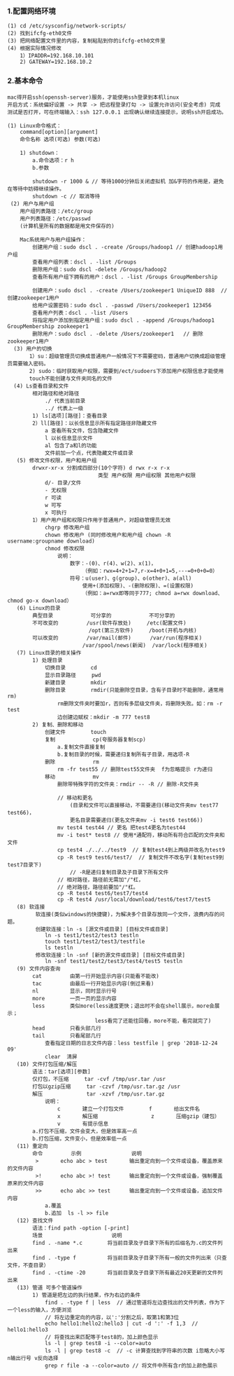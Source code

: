 ### 1.配置网络环境
    (1) cd /etc/sysconfig/network-scripts/
    (2) 找到ifcfg-eth0文件
    (3) 把网络配置文件里的内容，复制粘贴到你的ifcfg-eth0文件里
    (4) 根据实际情况修改
        1）IPADDR=192.168.10.101
        2) GATEWAY=192.168.10.2
        
### 2.基本命令
    mac得开启ssh(openssh-server)服务，才能使用ssh登录到本机linux
    开启方式：系统偏好设置 -> 共享 -> 把远程登录打勾 -> 设置允许访问(安全考虑) 完成
    测试是否打开，可在终端输入：ssh 127.0.0.1 出现确认继续连接提示，说明ssh开启成功。
    
    (1) Linux命令格式：
        command[option][argument]
        命令名称 选项(可选) 参数(可选)
        
        1) shutdown：
            a.命令选项：r h
            b.参数
            
            shutdown -r 1000 & // 等待1000分钟后关闭虚拟机 加&字符的作用是，避免在等待中妨碍继续操作。
            shutdown -c // 取消等待
     (2) 用户与用户组
        用户组列表路径：/etc/group
        用户列表路径：/etc/passwd  
        (计算机里所有的数据都是用文件保存的)
        
        Mac系统用户与用户组操作：
            创建用户组：sudo dscl . -create /Groups/hadoop1 // 创建hadoop1用户组
            查看用户组列表：dscl . -list /Groups
            删除用户组：sudo dscl -delete /Groups/hadoop2
            查看所有用户组下拥有的用户：dscl . -list /Groups GroupMembership
          
            创建用户：sudo dscl . -create /Users/zookeeper1 UniqueID 888  // 创建zookeeper1用户 
            给用户设置密码：sudo dscl . -passwd /Users/zookeeper1 123456
            查看用户列表：dscl . -list /Users
            将指定用户添加到指定用户组：sudo dscl . -append /Groups/hadoop1 GroupMembership zookeeper1
            删除用户：sudo dscl . -delete /Users/zookeeper1   // 删除zookeeper1用户
      (3) 用户的切换
           1）su：超级管理员切换成普通用户一般情况下不需要密码，普通用户切换成超级管理员需要输入密码。
           2) sudo：临时获取用户权限，需要到/ect/sudoers下添加用户权限信息才能使用
           touch不能创建与文件夹同名的文件
      (4) Ls查看目录和文件
            相对路径和绝对路径
                ./ 代表当前目录
                ../ 代表上一级
            1) ls[选项][路径]：查看目录
            2）ll[路径]：以长信息显示所有指定路径非隐藏文件
                a 查看所有文件，包含隐藏文件
                l 以长信息显示文件
                al 包含了a和l的功能
                文件前加一个点，代表隐藏文件或目录
       (5) 修改文件权限，用户和用户组
            drwxr-xr-x 分割成四部分(10个字符) d rwx r-x r-x
                                 类型 用户权限 用户组权限 其他用户权限
                d/- 目录/文件
                - 无权限
                r 可读
                w 可写
                x 可执行
            1）用户用户组和权限只作用于普通用户，对超级管理员无效 
                chgrp 修改用户组
                chown 修改用户 (同时修改用户和用户组 chown -R username:groupname download)
                chmod 修改权限 
                    说明：
                        数字：-(0)、r(4)、w(2)、x(1)，
                            （例如：rwx=4+2+1=7,r-x=4+0+1=5,---=0+0+0=0）
                        符号：u(user)、g(group)、o(other)、a(all)
                            使用+(添加权限)、-(删除权限)、=(设置权限)
                            （例如：a=rwx即等同于777; chmod a=rwx download、 chmod go-x download）
       (6) Linux的目录
            典型目录            可分享的            不可分享的
            不可改变的         /usr(软件存放处)     /etc(配置文件)
                              /opt(第三方软件)     /boot(开机与内核)
            可以改变的         /var/mail(邮件)      /var/run(程序相关)
                            /var/spool/news(新闻)  /var/lock(程序相关)
       (7) Linux目录的相关操作
            1) 处理目录
                切换目录        cd
                显示目录路径     pwd
                新建目录        mkdir
                删除目录        rmdir(只能删除空目录，含有子目录时不能删除，通常用rm) 
                    rm删除文件夹时要加r，否则有多层级文件夹，将删除失败。如：rm -r test 
                    边创建边赋权：mkdir -m 777 test8
            2) 复制、删除和移动
                创建文件        touch
                复制            cp(夸服务器复制scp)
                    a.复制文件直接复制
                    b.复制目录的时候，需要递归复制所有子目录，用选项-R
                删除            rm
                    rm -fr test55 // 删除test55文件夹  f为忽略提示 r为递归 
                移动            mv   
                    删除带特殊字符的文件夹：rmdir -- -R // 删除-R文件夹
                    
                    // 移动和更名 
                        (目录和文件可以直接移动，不需要递归(移动文件夹mv test77 test66)，
                        更名目录需要递归(更名文件夹mv -i test6 test66)) 
                    mv test4 test44 // 更名 把test4更名为test44
                    mv -i test* test8 // 使用*通配符，移动所有符合匹配的文件夹和文件
                    cp test4 ./../../test9  // 复制test4到上两级并改名为test9
                    cp -R test9 test6/test7/  // 复制文件不改名字(复制test9到test7目录下)  
                        // -R是递归复制目录及子目录下所有文件
                    // 相对路径，路径前无需加"/"杠，
                    // 绝对路径，路径前要加"/"杠。
                    cp -R test4 test6/test7/test4 
                    cp -R test4 /usr/local/download/test6/test7/test5   
       (8) 软连接
             软连接(类似windows的快捷键)，为解决多个目录存放同一个文件，浪费内存的问题。
             创建软连接：ln -s [源文件或目录] [目标文件或目录]  
                ln -s test1/test2/test3 testln   
                touch test1/test2/test3/testfile
                ls testln
             修改软连接：ln -snf [新的源文件或目录] [目标文件或目录]
                ln -snf test1/test2/test3/test4/test5 testln
       (9) 文件内容查询
            cat         由第一行开始显示内容(只能看不能改)
            tac         由最后一行开始显示内容(倒过来看)
            nl          显示，同时显示行号
            more        一页一页的显示内容
            less        类似more(less速度更快；退出时不会在shell展示，more会展示；
                                less看完了还能往回看，more不能，看完就完了)
            head        只看头部几行
            tail        只看尾部几行
                查看指定日期的日志文件内容：less testfile | grep '2018-12-24 09'
                clear  清屏
       (10) 文件打包压缩/解压
            语法：tar[选项][参数]
            仅打包，不压缩     tar -cvf /tmp/usr.tar /usr
            打包以gzip压缩     tar -czvf /tmp/usr.tar.gz /usr
            解压              tar -xzvf /tmp/usr.tar.gz 
                说明：
                    c       建立一个打包文件        f       给出文件名
                    x       解压缩                 z       压缩gzip（建包）
                    v       有提示信息
            a.打包不压缩，文件会变大，但是效率高一点
            b.打包压缩，文件变小，但是效率低一点   
       (11) 重定向
            命令         示例                说明
             >       echo abc > test       输出重定向到一个文件或设备，覆盖原来的文件内容
             >!      echo abc >! test      输出重定向到一个文件或设备，强制覆盖原来的文件内容
             >>      echo abc >> test      输出重定向到一个文件或设备，追加文件内容
                a.覆盖
                b.追加  ls -l >> file
       (12) 查找文件
            语法：find path -option [-print]
            场景                      说明
            find . -name *.c        将当前目录及子目录下所有的后缀名为.c的文件列出来
            find . -type f          将当前目录及子目录下所有一般的文件列出来（只查文件，不查目录）
            find . -ctime -20       将当前目录及子目录下所有最近20天更新的文件列出来  
       (13) 管道 可多个管道操作
            1) 管道是把左边的执行结果，作为右边的条件  
                find . -type f | less  // 通过管道将左边查找出的文件列表，作为下一个less的输入，方便浏览 
                // 将左边重定向的内容，以':'分割之后，取第1和第3位
                echo hello1:hello2:hello3 | cut -d ':' -f 1,3  // hello1:hello3 
                // 将查找出来匹配等于test8的，加上颜色显示
                ls -l | grep test8 -i --color=auto
                ls -l | grep test8 -c  // -c 计算查找到字符串的次数 i忽略大小写 n输出行号 v反向选择
                grep r file -a --color=auto // 将文件中所有含r的加上颜色展示
            
                
                
                    
                    
                           
               
                
         
        